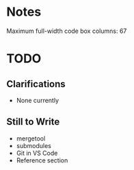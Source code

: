 # Notes

Maximum full-width code box columns: 67

# TODO

## Clarifications

* None currently

## Still to Write

* mergetool
* submodules
* Git in VS Code
* Reference section

